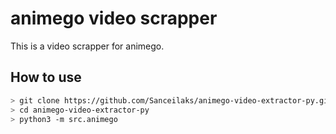 # animego video scrapper
This is a video scrapper for animego.

## How to use

```bash
> git clone https://github.com/Sanceilaks/animego-video-extractor-py.git
> cd animego-video-extractor-py
> python3 -m src.animego
```
